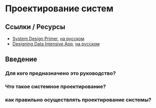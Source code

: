 # Проектирование систем

## Ссылки / Ресурсы

* [System Design Primer](https://github.com/donnemartin/system-design-primer), [на русском](https://github.com/voitau/system-design-primer/blob/master/README-ru.md)
* [Designing Data Intensive App](https://www.amazon.com/Designing-Data-Intensive-Applications-Reliable-Maintainable/dp/1449373321), [на русском](https://habr.com/ru/companies/piter/articles/352742/)

## Введение

### Для кого предназначено это руководство?
### Что такое системное проектирование?
### как правильно осуществлять проектирование системы?

